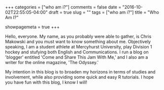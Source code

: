 +++
categories = ["who am i?"]
comments = false
date = "2016-10-02T22:55:05-04:00"
draft = true
slug = ""
tags = ["who am i?"]
title = "Who Am I?"

showpagemeta = true
+++

Hello, everyone. My name, as you probably were able to gather, is Chris Makowski and you must want to know something about me. Objectively speaking, I am a student athlete at Mercyhurst University, play Division 1 hockey and stufying both English and Communications. I run a blog on 'blogger' entitled 'Come and Share This Jam With Me,' and I also am a writer for the online magazine, 'The Odyssey.'

My intention in this blog is to broaden my horizons in terms of studies and involvement, while also providing some quick and easy R tutorials. I hope you have fun with this blog, I know I will!
